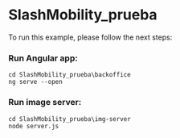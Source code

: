 # SlashMobility_prueba

To run this example, please follow the next steps:

### Run Angular app:

```
cd SlashMobility_prueba\backoffice
ng serve --open
```

### Run image server:

```
cd SlashMobility_prueba\img-server
node server.js
```
